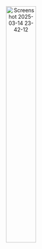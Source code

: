 <div align="center">
  <img src="https://github.com/user-attachments/assets/505d2dc7-5ca6-4d6a-89e7-58388e688b10" alt="Screenshot 2025-03-14 23-42-12" width="40%">
</div>

